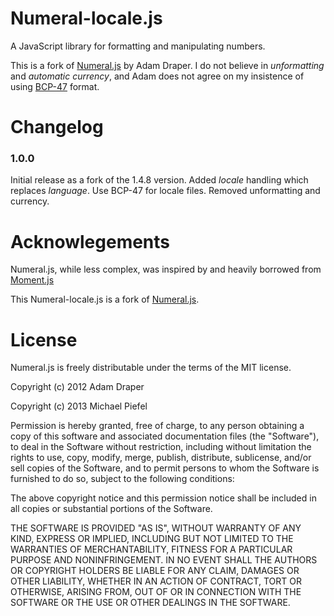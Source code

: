 Numeral-locale.js
=======================================================

A JavaScript library for formatting and manipulating numbers.

This is a fork of [Numeral.js](http://numeraljs.com/) by Adam Draper. I do not believe in
_unformatting_ and _automatic currency_, and Adam does not agree on my insistence of using
[BCP-47](http://www.rfc-editor.org/rfc/bcp/bcp47.txt) format.


Changelog
=========

### 1.0.0

Initial release as a fork of the 1.4.8 version. Added _locale_ handling which replaces
_language_. Use BCP-47 for locale files. Removed unformatting and currency.

Acknowlegements
===============

Numeral.js, while less complex, was inspired by and heavily borrowed from [Moment.js](http://momentjs.com)

This Numeral-locale.js is a fork of [Numeral.js](http://numeraljs.com/).


License
=======

Numeral.js is freely distributable under the terms of the MIT license.

Copyright (c) 2012 Adam Draper

Copyright (c) 2013 Michael Piefel

Permission is hereby granted, free of charge, to any person obtaining a copy of this software and associated documentation
files (the "Software"), to deal in the Software without restriction, including without limitation the rights to use,
copy, modify, merge, publish, distribute, sublicense, and/or sell copies of the Software, and to permit persons to whom the Software is furnished to do so, subject to the following conditions:

The above copyright notice and this permission notice shall be included in all copies or substantial portions of the Software.

THE SOFTWARE IS PROVIDED "AS IS", WITHOUT WARRANTY OF ANY KIND, EXPRESS OR IMPLIED, INCLUDING BUT NOT LIMITED TO THE WARRANTIES OF MERCHANTABILITY, FITNESS FOR A PARTICULAR PURPOSE AND NONINFRINGEMENT. IN NO EVENT SHALL THE AUTHORS OR COPYRIGHT HOLDERS BE LIABLE FOR ANY CLAIM, DAMAGES OR OTHER LIABILITY, WHETHER IN AN ACTION OF CONTRACT, TORT OR OTHERWISE, ARISING FROM, OUT OF OR IN CONNECTION WITH THE SOFTWARE OR THE USE OR OTHER DEALINGS IN THE SOFTWARE.